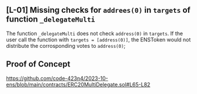 ## [L-01] Missing checks for `addrees(0)` in `targets` of function `_delegateMulti`
The function `_delegateMulti` does not check `address(0)` in `targets`. If the user call the function with `targets = [address(0)]`, the ENSToken would not distribute the corrosponding votes to `address(0)`;

## Proof of Concept
https://github.com/code-423n4/2023-10-ens/blob/main/contracts/ERC20MultiDelegate.sol#L65-L82
